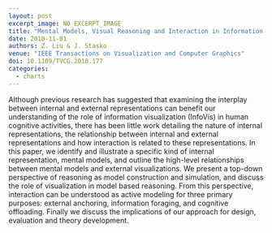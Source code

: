 ```yaml
---
layout: post
excerpt_image: NO_EXCERPT_IMAGE
title: "Mental Models, Visual Reasoning and Interaction in Information Visualization: A Top-down Perspective"
date: 2010-11-01
authors: Z. Liu & J. Stasko
venue: "IEEE Transactions on Visualization and Computer Graphics"
doi: 10.1109/TVCG.2010.177
categories:
  - charts
---
```

Although previous research has suggested that examining the interplay between internal and external representations can benefit our understanding of the role of information visualization (InfoVis) in human cognitive activities, there has been little work detailing the nature of internal representations, the relationship between internal and external representations and how interaction is related to these representations. In this paper, we identify and illustrate a specific kind of internal representation, mental models, and outline the high-level relationships between mental models and external visualizations. We present a top-down perspective of reasoning as model construction and simulation, and discuss the role of visualization in model based reasoning. From this perspective, interaction can be understood as active modeling for three primary purposes: external anchoring, information foraging, and cognitive offloading. Finally we discuss the implications of our approach for design, evaluation and theory development.
